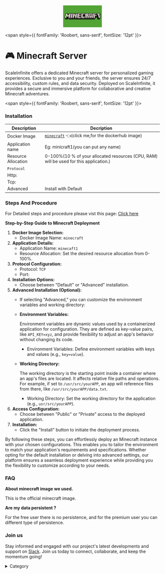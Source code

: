 <p align="center">
  <img src="/img/ssd.jpg" alt="Alt Text" width="25%"/>
</p> 

<span style={{ fontFamily: 'Roobert, sans-serif', fontSize: '12pt' }}>

# 🎮 Minecraft Server


ScaleInfinite offers a dedicated Minecraft server for personalized gaming experiences. Exclusive to you and your friends, the server ensures 24/7 accessibility, custom rules, and data security. Deployed on ScaleInfinite, it provides a secure and immersive platform for collaborative and creative Minecraft adventures.

</span>


<span style={{ fontFamily: 'Roobert, sans-serif', fontSize: '12pt' }}>

### Installation


|  Description          | Decription                                                                                                               | 
| --------------------- | ------                                                                                                                   | 
| Docker Image          |  [`minecraft`](https://hub.docker.com/r/itzg/minecraft-server) 👈(click me,for the dockerhub image)                                   |
| Application name      |  Eg: minicraft1(you can put any name)                                                                                        | 
| Resource Allocation   |  0-100%(10 % of your allocated resources (CPU, RAM) will be used for this application.)                                  | 
| `Protocol`            |                                                                                                                          | 
|  Http:                |                                                                                                                       |
|  Tcp:                 |                                                                                                                           | 
|    Advanced           |    Install with Default                                                                                                  |


### &#x20;Steps And Procedure&#x20;

For Detailed steps and procedure please vist this page: [Click here](https://techscaleinfinite.github.io/introduction/cloud-float/Steps%20and%20procedure)


**Step-by-Step Guide to Minecraft Deployment**

1. **Docker Image Selection:**
   * Docker Image Name: `minecraft`
2. **Application Details:**
   * Application Name: `minecaft1`
   * Resource Allocation: Set the desired resource allocation from 0-100%.
3. **Protocol Configuration:**
   * Protocol: `TCP`
   * Port:&#x20;
4. **Installation Options:**
   * Choose between "Default" or "Advanced" installation.
5. **Advanced Installation (Optional):**
   * If selecting "Advanced," you can customize the environment variables and working directory:
   *   **Environment Variables:**

       Environment variables are dynamic values used by a containerized application for configuration. They are defined as key-value pairs, like `API_KEY=xyz`, and provide flexibility to adjust an app's behavior without changing its code.

       * Environment Variables: Define environment variables with keys and values (e.g., `key=value`).
   *   **Working Directory:**

       The working directory is the starting point inside a container where an app's files are located. It affects relative file paths and operations. For example, if set to `/usr/src/yourAPP`, an app will reference files from there, like `/usr/src/yourAPP/data.txt`.

       * Working Directory: Set the working directory for the application (e.g., `usr/src/yourAPP`).
6. **Access Configuration:**
   * Choose between "Public" or "Private" access to the deployed application.
7. **Installation:**
   * Click the "Install" button to initiate the deployment process.

By following these steps, you can effortlessly deploy an Minecraft instance with your chosen configurations. This enables you to tailor the environment to match your application's requirements and specifications. Whether opting for the default installation or delving into advanced settings, our platform ensures a seamless deployment experience while providing you the flexibility to customize according to your needs.

### FAQ

**About minecraft image we used.**

This is the official minecraft image.

**Are my data persistent ?**

For the free user there is no persistence, and for the premium user you can different type of persistence.

### Join us

Stay informed and engaged with our project's latest developments and support on [Slack](https://app.slack.com/client/T04QS32JX6E/C04QKEWE146). Join us today to connect, collaborate, and keep the momentum going! &#x20;

<details>

<summary>Category</summary>

Kubernetes, cloud computing, DevOps, cloud services, hosting platform, container orchestration, cloud infrastructure, cloud deployment, cloud management, cloud technology, cloud solutions, gaming

</details>

</span>


